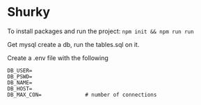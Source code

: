 # Shurky

To install packages and run the project:
`npm init && npm run run`

Get mysql create a db, run the tables.sql on it.

Create a .env file with the following

```
DB_USER=
DB_PSWD=
DB_NAME=
DB_HOST=
DB_MAX_CON=              # number of connections
```
